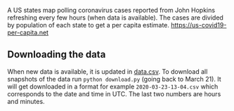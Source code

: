 A US states map polling coronavirus cases reported from John Hopkins refreshing every few hours (when data is available). The cases are divided by population of each state to get a per capita estimate. https://us-covid19-per-capita.net

## Downloading the data

When new data is available, it is updated in [data.csv](https://github.com/silverdrake11/covid_rates_per_capita/blob/master/data.csv). To download all snapshots of the data run `python download.py` (going back to March 21). It will get downloaded in a format for example `2020-03-23-13-04.csv` which corresponds to the date and time in UTC. The last two numbers are hours and minutes.